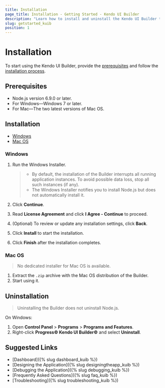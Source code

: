```yaml
---
title: Installation
page_title: Installation - Getting Started - Kendo UI Builder
description: "Learn how to install and uninstall the Kendo UI Builder tool for creating and managing Angular and AngularJS-based web applications."
slug: getstarted_kuib
position: 1
---
```


# Installation

To start using the Kendo UI Builder, provide the [prerequisites](#toc-prerequisites) and follow the [installation process](#toc-installation).  

## Prerequisites

* Node.js version 6.9.0 or later.
* For Windows&mdash;Windows 7 or later.
* For Mac&mdash;The two latest versions of Mac OS.

## Installation

* [Windows](#toc-windows)
* [Mac OS](#toc-mac-os)

### Windows

1. Run the Windows Installer.

    > * By default, the installation of the Builder interrupts all running application instances. To avoid possible data loss, stop all such instances (if any).
    > * The Windows Installer notifies you to install Node.js but does not automatically install it.

1. Click **Continue**.
1. Read **License Agreement** and click **I Agree - Continue** to proceed.
1. (Optional) To review or update any installation settings, click **Back**.
1. Click **Install** to start the installation.
1. Click **Finish** after the installation completes.

### Mac OS

> No dedicated installer for Mac OS is available.

1. Extract the `.zip` archive with the Mac OS distribution of the Builder.
1. Start using it.

## Uninstallation

> Uninstalling the Builder does not uninstall Node.js.

On Windows:

1. Open **Control Panel** > **Programs** > **Programs and Features**.
1. Right-click **Progress&copy; Kendo UI Builder&copy;** and select **Uninstall**.

## Suggested Links

* [Dashboard]({% slug dashboard_kuib %})
* [Designing the Application]({% slug designingtheapp_kuib %})
* [Debugging the Application]({% slug debugging_kuib %})
* [Frequently Asked Questions]({% slug faq_kuib %})
* [Troubleshooting]({% slug troubleshooting_kuib %})
